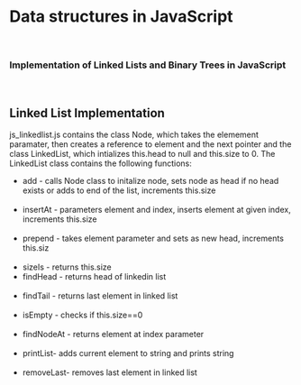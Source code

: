 <h1>Data structures in JavaScript</h1>
<br>
<h3>Implementation of Linked Lists and Binary Trees in JavaScript</h3>
<br>
<h2>Linked List Implementation</h2>
js_linkedlist.js contains the class Node, which takes the elemement paramater, then creates a reference to element and the next pointer and the class LinkedList, which intializes this.head to null and this.size to 0.  The LinkedList class contains the following functions:
<br>
<ul>
  <li>add - calls Node class to initalize node, sets node as head if no head exists or adds to end of the list, increments this.size</li><br>
  <li>insertAt - parameters element and index, inserts element at given index, increments this.size</li><br>
  <li>prepend - takes element parameter and sets as new head, increments this.siz</li><br>
  <li>sizeIs - returns this.size</li>
  <li>findHead - returns head of linkedin list</li><br>
  <li>findTail - returns last element in linked list</li><br>
  <li>isEmpty - checks if this.size==0</li><br>
  <li>findNodeAt - returns element at index parameter</li><br>
  <li>printList- adds current element to string and prints string</li><br>
  <li>removeLast- removes last element in linked list</li><br>
  
    
 </ul>
